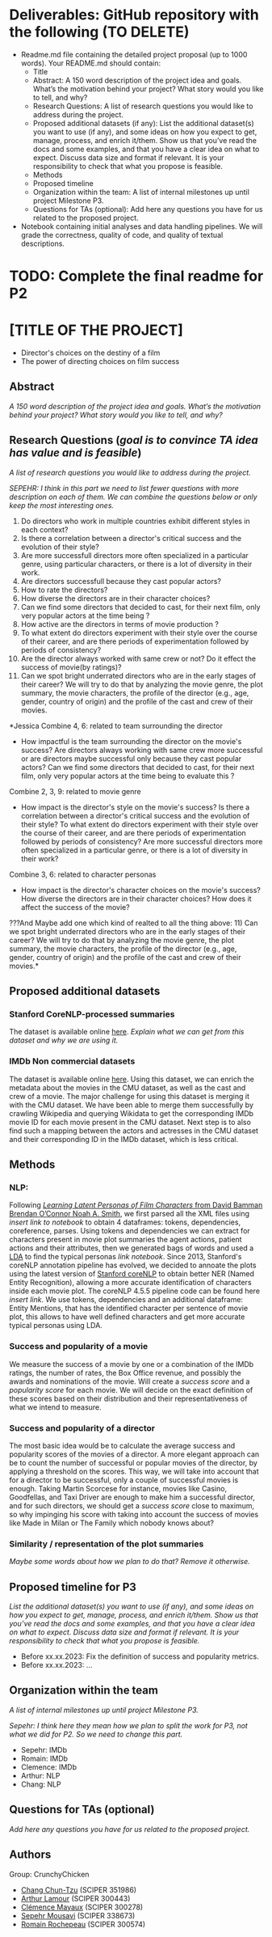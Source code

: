 # Deliverables: GitHub repository with the following (TO DELETE)
- Readme.md file containing the detailed project proposal (up to 1000 words). Your README.md should contain:
  - Title
  - Abstract: A 150 word description of the project idea and goals. What’s the motivation behind your project? What story would you like to tell, and why?
  - Research Questions: A list of research questions you would like to address during the project.
  - Proposed additional datasets (if any): List the additional dataset(s) you want to use (if any), and some ideas on how you expect to get, manage, process, and enrich it/them. Show us that you’ve read the docs and some examples, and that you have a clear idea on what to expect. Discuss data size and format if relevant. It is your responsibility to check that what you propose is feasible.
  - Methods
  - Proposed timeline
  - Organization within the team: A list of internal milestones up until project Milestone P3.
  - Questions for TAs (optional): Add here any questions you have for us related to the proposed project.
- Notebook containing initial analyses and data handling pipelines. We will grade the correctness, quality of code, and quality of textual descriptions.

# TODO: Complete the final readme for P2
# [TITLE OF THE PROJECT]
- Director's choices on the destiny of a film
- The power of directing choices on film success

## Abstract
*A 150 word description of the project idea and goals. What’s the motivation behind your project? What story would you like to tell, and why?*



## Research Questions (*goal is to convince TA idea has value and is feasible*)
*A list of research questions you would like to address during the project.*

*SEPEHR: I think in this part we need to list fewer questions with more description on each of them. We can combine the questions below or only keep the most interesting ones.*


1) Do directors who work in multiple countries exhibit different styles in each context?
2) Is there a correlation between a director's critical success and the evolution of their style?
3) Are more successfull directors more often specialized in a particular genre, using particular characters, or there is a lot of diversity in their work.
4) Are directors successfull because they cast popular actors?
5) How to rate the directors?
6) How diverse the directors are in their character choices?
7) Can we find some directors that decided to cast, for their next film, only very popular actors at the time being ?
8) How active are the directors in terms of movie production ?
9) To what extent do directors experiment with their style over the course of their career, and are there periods of experimentation followed by periods of consistency?
10) Are the director always worked with same crew or not? Do it effect the success of movie(by ratings)?
11) Can we spot bright underrated directors who are in the early stages of their career? We will try to do that by analyzing the movie genre, the plot summary, the movie characters, the profile of the director (e.g., age, gender, country of origin) and the profile of the cast and crew of their movies.

*Jessica
Combine 4, 6: related to team surrounding the director
- How impactful is the team surrounding the director on the movie's success? Are directors always working with same crew more successful or are directors maybe successful only because they cast popular actors? Can we find some directors that decided to cast, for their next film, only very popular actors at the time being to evaluate this ?
  
Combine 2, 3, 9: related to movie genre
- How impact is the director's style on the movie's success? Is there a correlation between a director's critical success and the evolution of their style? To what extent do directors experiment with their style over the course of their career, and are there periods of experimentation followed by periods of consistency? Are more successful directors more often specialized in a particular genre, or there is a lot of diversity in their work? 

Combine 3, 6: related to character personas
- How impact is the director's character choices on the movie's success? How diverse the directors are in their character choices? How does it affect the success of the movie? 

???And Maybe add one which kind of realted to  all the thing above:
11) Can we spot bright underrated directors who are in the early stages of their career? We will try to do that by analyzing the movie genre, the plot summary, the movie characters, the profile of the director (e.g., age, gender, country of origin) and the profile of the cast and crew of their movies.*


## Proposed additional datasets
### Stanford CoreNLP-processed summaries
The dataset is available online [here](https://www.cs.cmu.edu/~ark/personas/data/corenlp_plot_summaries.tar).
*Explain what we can get from this dataset and why we are using it.*

### IMDb Non commercial datasets
The dataset is available online [here](https://developer.imdb.com/non-commercial-datasets/). Using this dataset, we can enrich the metadata about the movies in the CMU dataset, as well as the cast and crew of a movie. The major challenge for using this dataset is merging it with the CMU dataset. We have been able to merge them successfully by crawling Wikipedia and querying Wikidata to get the corresponding IMDb movie ID for each movie present in the CMU dataset. Next step is to also find such a mapping between the actors and actresses in the CMU dataset and their corresponding ID in the IMDb dataset, which is less critical.

## Methods

### NLP:
Following [*Learning Latent Personas of Film Characters* from David Bamman Brendan O’Connor Noah A. Smith](https://www.cs.cmu.edu/~dbamman/pubs/pdf/bamman+oconnor+smith.acl13.pdf), we first parsed all the XML files using *insert link to notebook* to obtain 4 dataframes: tokens, dependencies, coreference, parses. Using tokens and dependencies we can extract for characters present in movie plot summaries the agent actions, patient actions and their attributes, then we generated bags of words and used a [LDA](https://en.wikipedia.org/wiki/Latent_Dirichlet_allocation) to find the typical personas *link notebook*. Since 2013, Stanford's coreNLP annotation pipeline has evolved, we decided to annoate the plots using the latest version of [Stanford coreNLP](https://stanfordnlp.github.io/CoreNLP/) to obtain better NER (Named Entity Recognition), allowing a more accurate identification of characters inside each movie plot. The coreNLP 4.5.5 pipeline code can be found here *insert link*. We use tokens, dependencies and an additional dataframe: Entity Mentions, that has the identified character per sentence of movie plot, this allows to have well defined characters and get more accurate typical personas using LDA.  

### Success and popularity of a movie
We measure the success of a movie by one or a combination of the IMDb ratings, the number of rates, the Box Office revenue, and possibly the awards and nominations of the movie. Will create a *success score* and a *popularity score* for each movie. We will decide on the exact definition of these scores based on their distribution and their representativeness of what we intend to measure.

### Success and popularity of a director
The most basic idea would be to calculate the average success and popularity scores of the movies of a director. A more elegant approach can be to count the number of successful or popular movies of the director, by applying a threshold on the scores. This way, we will take into account that for a director to be successful, only a couple of successful movies is enough. Taking Martin Scorcese for instance, movies like Casino, Goodfellas, and Taxi Driver are enough to make him a successful director, and for such directors, we should get a *success score* close to maximum, so why impinging his score with taking into account the success of movies like Made in Milan or The Family which nobody knows about?

### Similarity / representation of the plot summaries
*Maybe some words about how we plan to do that? Remove it otherwise.*


## Proposed timeline for P3
*List the additional dataset(s) you want to use (if any), and some ideas on how you expect to get, manage, process, and enrich it/them. Show us that you’ve read the docs and some examples, and that you have a clear idea on what to expect. Discuss data size and format if relevant. It is your responsibility to check that what you propose is feasible.*

- Before xx.xx.2023: Fix the definition of success and popularity metrics.
- Before xx.xx.2023: ...


## Organization within the team
*A list of internal milestones up until project Milestone P3.*

*Sepehr: I think here they mean how we plan to split the work for P3, not what we did for P2. So we need to change this part.*

- Sepehr: IMDb
- Romain: IMDb
- Clemence: IMDb
- Arthur: NLP
- Chang: NLP

## Questions for TAs (optional)
*Add here any questions you have for us related to the proposed project.*


## Authors
Group: CrunchyChicken
- [Chang Chun-Tzu](mailto:chun-tzu.chang@epfl.ch) (SCIPER 351986)
- [Arthur Lamour](mailto:arthur.lamour@epfl.ch) (SCIPER 300443)
- [Clémence Mayaux](mailto:clemence.mayaux@epfl.ch) (SCIPER 300278)
- [Sepehr Mousavi](mailto:sepehr.mousavi@epfl.ch) (SCIPER 338673)
- [Romain Rochepeau](mailto:romain.rochepeau@epfl.ch) (SCIPER 300574)
